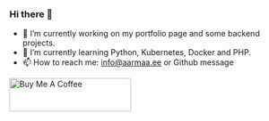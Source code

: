 ### Hi there 👋

- 🔭 I’m currently working on my portfolio page and some backend projects.
- 🌱 I’m currently learning Python, Kubernetes, Docker and PHP.
- 📫 How to reach me: info@aarmaa.ee or Github message

<a href="https://www.buymeacoffee.com/siimleaks" target="_blank"><img src="https://cdn.buymeacoffee.com/buttons/v2/default-yellow.png" alt="Buy Me A Coffee" style="height: 60px !important;width: 217px !important;" ></a>

